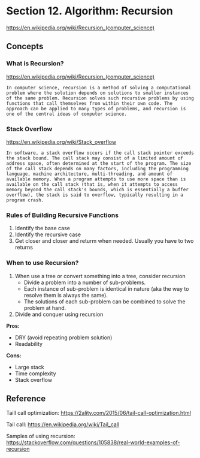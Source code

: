 # Section 12. Algorithm: Recursion
https://en.wikipedia.org/wiki/Recursion_(computer_science)

## Concepts
### What is Recursion?
https://en.wikipedia.org/wiki/Recursion_(computer_science)

```
In computer science, recursion is a method of solving a computational problem where the solution depends on solutions to smaller instances of the same problem. Recursion solves such recursive problems by using functions that call themselves from within their own code. The approach can be applied to many types of problems, and recursion is one of the central ideas of computer science.
```

### Stack Overflow
https://en.wikipedia.org/wiki/Stack_overflow

```
In software, a stack overflow occurs if the call stack pointer exceeds the stack bound. The call stack may consist of a limited amount of address space, often determined at the start of the program. The size of the call stack depends on many factors, including the programming language, machine architecture, multi-threading, and amount of available memory. When a program attempts to use more space than is available on the call stack (that is, when it attempts to access memory beyond the call stack's bounds, which is essentially a buffer overflow), the stack is said to overflow, typically resulting in a program crash.
```

### Rules of Building Recursive Functions
1. Identify the base case
2. Identify the recursive case
3. Get closer and closer and returm when needed. Usually you have to two returns

### When to use Recursion?
1. When use a tree or convert something into a tree, consider recursion
   * Divide a problem into a number of sub-problems.
   * Each instance of sub-problem is identical in nature (aka the way to resolve them is always the same).
   * The solutions of each sub-problem can be combined to solve the problem at hand.
2. Divide and conquer using recursion

**Pros:**
* DRY (avoid repeating problem solution)
* Readability

**Cons:**
* Large stack
* Time complexity
* Stack overflow


## Reference
Taill call optimization: https://2ality.com/2015/06/tail-call-optimization.html

Tail call: https://en.wikipedia.org/wiki/Tail_call

Samples of using recursion: https://stackoverflow.com/questions/105838/real-world-examples-of-recursion
